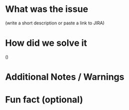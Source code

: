 # What was the issue
(write a short description or paste a link to JIRA)

# How did we solve it
()

# Additional Notes / Warnings


# Fun fact (optional)
